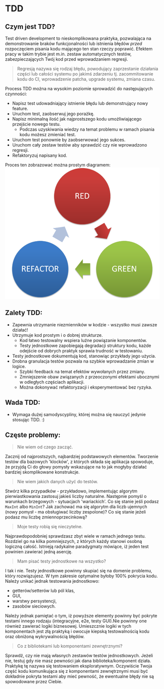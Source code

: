 # TDD

## Czym jest TDD?
Test driven development to nieskomplikowana praktyka, pozwalająca na demonstrowanie braków funkcjonalności lub istnienia błędów *przed* rozpoczęciem pisania kodu mającego ten stan rzeczy poprawić.
Efektem pracy w takim trybie jest m.in. zestaw automatycznych testów, zabezpieczających Twój kod przed wprowadzaniem regresji.

> Regresją nazywa się rodzaj błędu, powodujący zaprzestanie działania części lub całości systemu po jakimś zdarzeniu tj. zacommitowanie kodu do CI, wprowadzenie patcha, upgrade systemu, zmiana czasu.

Process TDD można na wysokim poziomie sprowadzić do następujących czynności:

- Napisz test udowadniający istnienie błędu lub demonstrujący nowy feature.
- Uruchom test, zaobserwuj jego porażkę.
- Napisz minimalną ilość jak najprostszego kodu umożliwiającego przejście nowego testu.
    - Podczas uzyskiwania wiedzy na temat problemu w ramach pisania kodu możesz zmieniać test.
- Uruchom test ponownie by zaobserwować jego sukces.
- Uruchom cały zestaw testów aby sprawdzić czy nie wprowadzono regresji.
- Refaktoryzuj napisany kod.

Proces ten zobrazować można prostym diagramem:
![Proces TDD](assets/redgreenrefactor.png)

## Zalety TDD:

- Zapewnia utrzymanie niezmienników w kodzie - wszystko musi zawsze działać!
- Utrzymuje kod prostym i o dobrej strukturze.
    - Kod łatwo testowalny wspiera luźne powiązanie komponentów.
    - Testy jednostkowe zapobiegają degradacji struktury kodu, każde odejście od dobrych praktyk sprawia trudność w testowaniu.
- Testy jednostkowe dokumentują kod, stanowiąc przykłady jego użycia.
- Drobna granulacja testów pozwala na szybkie wprowadzanie zmian w logice.
    - Szybki feedback na temat efektów wywołanych przez zmiany.
    - Zmniejszenie obaw związanych z przeoczonymi efektami ubocznymi w odległych częściach aplikacji.
    - Można dokonywać refaktoryzacji i eksperymentować bez ryzyka.

## Wada TDD:

- Wymaga dużej samodyscypliny, której można się nauczyć jedynie stosując TDD. :)

## Częste problemy:

> Nie wiem od czego zacząć.

Zacznij od najprostszych, najbardziej podstawowych elementów.
Tworzenie testów dla bazowych 'klocków', z których składa się aplikacja spowoduje, że przyjdą Ci do głowy pomysły wskazujące na to jak mogłyby działać bardziej skomplikowane konstrukcje.

> Nie wiem jakich danych użyć do testów.

Stwórz kilka przypadków - przykładowo, implementując algorytm pierwiastkowania zastosuj jakieś liczby naturalne.
Następnie pomyśl o warunkach brzegowych - sytuacjach 'wariackich'. Co się stanie jeśli podasz `MaxInt` albo `MinInt`?
Jak zachować ma się algorytm dla liczb ujemnych (nowy pomysł - ma obsługiwać liczby zespolone)?
Co się stanie jeżeli podasz mu liczbę zmiennoprzecinkową?

> Moje testy robią się nieczytelne.

Najprawdopodobniej sprawdzasz zbyt wiele w ramach jednego testu. Rozdziel go na kilka pomniejszych, z których każdy stanowi osobną logiczną całość.
Istnieją radykalne paradygmaty mówiące, iż jeden test powinien zawierać jedną asercję.

> Mam pisać testy jednostkowe na wszystko?

I tak i nie. Testy jednostkowe powinny skupiać się na domenie problemu, który rozwiązujesz. W tym zakresie optymalne byłoby 100% pokrycia kodu. Należy unikać jednak testowania jednostkowo:

- getterów/setterów lub pól klas,
- GUI,
- warstwy persystencji,
- zasobów sieciowych.

Należy jednak pamiętać o tym, iż powyższe elementy powinny być pokryte testami innego rodzaju (integracyjne, e2e, testy GUI).Nie powinny one również zawierać logiki biznesowej. Umieszcznie logiki w tych komponentach jest złą praktyką i owocuje kiepską testowalnością kodu oraz obniżoną wykrywalnością błędów.

> Co z bibliotekami lub komponentami zewnętrznymi?

Sprawdź, czy nie mają własnych zestawów testów jednostkowych. Jeżeli nie, testuj gdy nie masz pewności jak dana biblioteka/komponent działa. Praktykę tę nazywa się testowaniem eksploratywnym.
Oczywiście Twoja część kodu komunikująca się z komponentami zewnętrznymi musi być dokładnie pokryta testami aby mieć pewność, że ewentualne błędy nie są spowodowane przez Ciebie.
